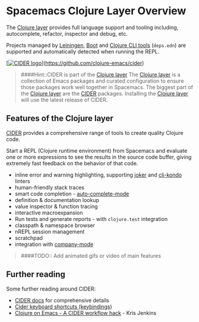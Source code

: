 # Spacemacs Clojure Layer Overview
The [Clojure layer](https://github.com/syl20bnr/spacemacs/tree/master/layers/%2Blang/clojure) provides full language support and tooling including, autocomplete, refactor, inspector and debug, etc.

Projects managed by [Leiningen](https://leiningen.org), [Boot](http://boot-clj.com/) and [Clojure CLI tools](https://clojure.org/guides/deps_and_cli) (`deps.edn`) are supported and automatically detected when running the REPL.

[[![CIDER logo](/images/cider-logo.png)](https://github.com/clojure-emacs/cider)](https://github.com/clojure-emacs/cider)

> ####Hint::CIDER is part of the [Clojure layer](https://github.com/syl20bnr/spacemacs/tree/master/layers/%2Blang/clojure)
> The [Clojure layer](https://github.com/syl20bnr/spacemacs/tree/master/layers/%2Blang/clojure) is a collection of Emacs packages and curated configuration to ensure those packages work well together in Spacemacs. The biggest part of the [Clojure layer](https://github.com/syl20bnr/spacemacs/tree/master/layers/%2Blang/clojure) are the [CIDER](https://github.com/clojure-emacs/cider) packages.
> Installing the [Clojure layer](/install-spacemacs/manually-add-clojure-layer.html) will use the latest release of CIDER.


## Features of the Clojure layer
[CIDER](https://github.com/clojure-emacs/cider) provides a comprehensive range of tools to create quality Clojure code.

Start a REPL (Clojure runtime environment) from Spacemacs and evaluate one or more expressions to see the results in the source code buffer, giving extremely fast feedback on the behavior of that code.

* inline error and warning highlighting, supporting [joker](https://joker-lang.org/) and [clj-kondo](https://github.com/borkdude/clj-kondo) linters
* human-friendly stack traces
* smart code completion - [auto-complete-mode](https://github.com/clojure-emacs/ac-cider)
* definition & documentation lookup
* value inspector & function tracing
* interactive macroexpansion
* Run tests and generate reports - with `clojure.test` integration
* classpath & namespace browser
* nREPL session management
* scratchpad
* integration with [company-mode](http://company-mode.github.io/)

> ####TODO::
> Add animated gifs or video of main features


## Further reading
Some further reading around CIDER:

* [CIDER docs](https://cider.readthedocs.io/en/latest/) for comprehensive details
* [Cider keyboard shortcuts (keybindings)](https://github.com/clojure-emacs/cider#keyboard-shortcuts)
* [Clojure on Emacs - A CIDER workflow hack](http://blog.jenkster.com/2013/12/a-cider-excursion.html) - Kris Jenkins
